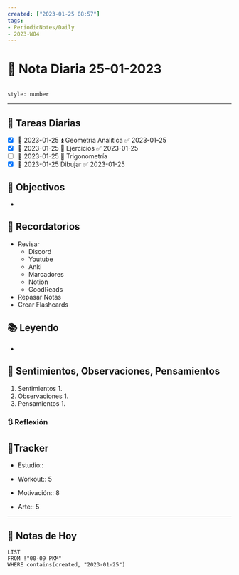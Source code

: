 ```yaml
---
created: ["2023-01-25 08:57"]
tags:
- PeriodicNotes/Daily
- 2023-W04
---
```


# 📅 Nota Diaria 25-01-2023
```toc

style: number

```

---
## 🔷 Tareas Diarias
- [x] 📅 2023-01-25 ⏫ Geometría Analítica ✅ 2023-01-25
- [x] 📅 2023-01-25 🔼 Ejercicios ✅ 2023-01-25
- [ ] 📅 2023-01-25 🔽 Trigonometría
- [x] 📅 2023-01-25 Dibujar ✅ 2023-01-25

## 🎯 Objectivos
- 
## 📕 Recordatorios
- Revisar
	- Discord
	- Youtube
	- Anki
	- Marcadores
	- Notion
	- GoodReads
- Repasar Notas
- Crear Flashcards

## 📚 Leyendo
- 
## 💬 Sentimientos, Observaciones, Pensamientos 
1. Sentimientos
	1. 
2. Observaciones
	1. 
3. Pensamientos
	1. 
### 🔃 Reflexión

## 🔷Tracker

- Estudio::

- Workout:: 5

- Motivación:: 8

- Arte:: 5
---

## 📅 Notas de Hoy
```dataview
LIST 
FROM !"00-09 PKM" 
WHERE contains(created, "2023-01-25")
```